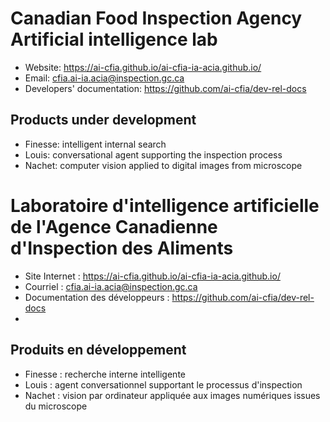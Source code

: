 # Canadian Food Inspection Agency Artificial intelligence lab

* Website: https://ai-cfia.github.io/ai-cfia-ia-acia.github.io/
* Email: cfia.ai-ia.acia@inspection.gc.ca
* Developers' documentation: https://github.com/ai-cfia/dev-rel-docs

## Products under development

* Finesse: intelligent internal search
* Louis: conversational agent supporting the inspection process
* Nachet: computer vision applied to digital images from microscope

# Laboratoire d'intelligence artificielle de l'Agence Canadienne d'Inspection des Aliments

* Site Internet : https://ai-cfia.github.io/ai-cfia-ia-acia.github.io/
* Courriel : cfia.ai-ia.acia@inspection.gc.ca
* Documentation des développeurs : https://github.com/ai-cfia/dev-rel-docs
* 
## Produits en développement

* Finesse : recherche interne intelligente
* Louis : agent conversationnel supportant le processus d'inspection
* Nachet : vision par ordinateur appliquée aux images numériques issues du microscope
